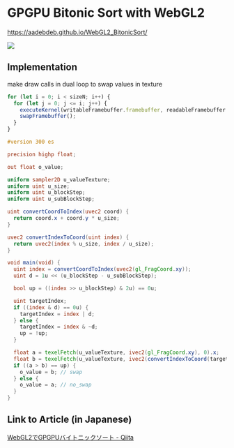 # GPGPU Bitonic Sort with WebGL2

https://aadebdeb.github.io/WebGL2_BitonicSort/

![](https://user-images.githubusercontent.com/10070637/54861722-4b363e00-4d71-11e9-8c3d-51087c340e38.gif)


## Implementation

make draw calls in dual loop to swap values in texture

```js
for (let i = 0; i < sizeN; i++) {
  for (let j = 0; j <= i; j++) {
    executeKernel(writableFramebuffer.framebuffer, readableFramebuffer.texture, textureSize, i, j);
    swapFramebuffer();
  }
}
```

```glsl
#version 300 es

precision highp float;

out float o_value;

uniform sampler2D u_valueTexture;
uniform uint u_size;
uniform uint u_blockStep;
uniform uint u_subBlockStep;

uint convertCoordToIndex(uvec2 coord) {
  return coord.x + coord.y * u_size;
}

uvec2 convertIndexToCoord(uint index) {
  return uvec2(index % u_size, index / u_size);
}

void main(void) {
  uint index = convertCoordToIndex(uvec2(gl_FragCoord.xy));
  uint d = 1u << (u_blockStep - u_subBlockStep);

  bool up = ((index >> u_blockStep) & 2u) == 0u;

  uint targetIndex;
  if ((index & d) == 0u) {
    targetIndex = index | d;
  } else {
    targetIndex = index & ~d;
    up = !up;
  }

  float a = texelFetch(u_valueTexture, ivec2(gl_FragCoord.xy), 0).x;
  float b = texelFetch(u_valueTexture, ivec2(convertIndexToCoord(targetIndex)), 0).x;
  if ((a > b) == up) {
    o_value = b; // swap
  } else {
    o_value = a; // no_swap
  }
}
```

## Link to Article (in Japanese)
<a href="https://qiita.com/aa_debdeb/items/e04aa08bcb9ff9be8e32">WebGL2でGPGPUバイトニックソート - Qiita</a>